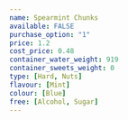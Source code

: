 ```yaml
---
name: Spearmint Chunks
available: FALSE
purchase_option: "1"
price: 1.2
cost_price: 0.48
container_water_weight: 919
container_sweets_weight: 0
type: [Hard, Nuts]
flavour: [Mint]
colour: [Blue]
free: [Alcohol, Sugar]
---
```

